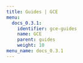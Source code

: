 ```yaml
---
title: Guides | GCE
menu:
  docs_0.3.1:
    identifier: gce-guides
    name: GCE
    parent: guides
    weight: 10
menu_name: docs_0.3.1
---
```


